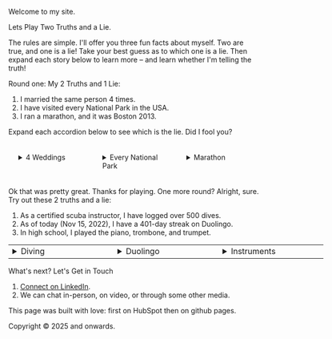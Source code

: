 <style type="text/css">
    .flex-container {
        display: flex;
        flex-direction: row;
    }
    .mp10 {
        margin: 10px;
        padding: 10px;
    }
    .basis33 {
        flex-basis: 33%;
    }
</style>

Welcome to my site.

Lets Play Two Truths and a Lie.

The rules are simple. I'll offer you three fun facts about myself. Two are true, and one is a lie! Take your best guess as to which one is a lie. Then expand each story below to learn more – and learn whether I'm telling the truth!

Round one: My 2 Truths and 1 Lie:
1. I married the same person 4 times.
1. I have visited every National Park in the USA.
1. I ran a marathon, and it was Boston 2013.

Expand each accordion below to see which is the lie. Did I fool you?

<div class="flex-container">
    <details class="basis33 mp10"><summary>4 Weddings</summary>
        <p><strong>True.</strong></p>
        <p>My wife Julia and I had four separate wedding ceremonies (or at least 4 different receptions/parties), to include friends and family in different parts of the world:
        <ol>
            <li>Toronto, Ontario, Canada – a hybrid event in July 2014! We hosted a civil ceremony including local guests in-person, with several others joining on Skype.</li>
            <li>Qingdao, Shandong, China – with Julia's maternal grandparents, relatives, and friends. A seafood banquet.</li>
            <li>Shanghai, China – with Julia's paternal grandparents, relatives, and friends. A wonderful urban adventure.</li>
            <li>Wilmington, Delaware, USA – the big party with most of our North American friends. Now we have 4 anniversaries to celebrate!</li>
        </ol>
        <!-- Pictured: Julia and Sam (red dress and red tie towards the right) dance at the North York Civic Center during a casual swing dance event on the same day as our civil ceremony. -->
        </p>
    </details>
    <details class="basis33 mp10"><summary>Every National Park</summary>
        <p><strong>False.</strong></p>
        <p>At least as of writing this in 2022, and reviewing it in 2025, I have not been to every national park in the USA. But I have visited several national parks! My wife and I love getting out to explore nature, seeing new places, and collecting stamps. We are often up for a new hiking adventure. We decorate our home with maps collected from our travels – nice reminders of our favorite places.
        <!-- Pictured: we are posing at Moraine Lake in Banff. That's a Canadian National Park! That may have been a hint. 😉  -->
        We have visited quite a few national parks in the States as well – with Death Valley, Lassen, Acadia, and Canyonlands all standing out in their own ways.
        </p>
    </details>
    <details class="basis33 mp10"><summary>Marathon</summary>
        <p><strong>True.</strong></p>
        <p>That was a memorable day: wonderful and terrible at once. I wrote about it, and you can
        <a href="https://blog.sqsinger.com/2013/04/17/boston-marathon-2013/">read my story here</a>.</p>
    </details>
</div>


<!-- Moraine Lake Banff – Sam and Julia pose on the rockpile trail before mountains and the blue Moraine Lake National Parks -->
<!-- I have visited every National Park in the USA. Have you really? -->
<!-- BAA Half Afterwards Boston Marathon 2013 I ran a marathon, and it was Boston 2013. You did? -->
<!-- Pictured: Sam and several friends after completing the BAA Half Marathon, a few months before the 2013 full marathon. -->

Ok that was pretty great. Thanks for playing. One more round? Alright, sure. Try out these 2 truths and a lie:
1. As a certified scuba instructor, I have logged over 500 dives. 
1. As of today (Nov 15, 2022), I have a 401-day streak on Duolingo.
1. In high school, I played the piano, trombone, and trumpet.

<div style="width:100%">
    <table width="100%" style="width:100%; min-width: 80vw;">
        <tr>
            <td width="33%" style="min-width: 20vw;">
                <details><summary>Diving</summary>
                    <p><strong>False.</strong></p>
                    <p>Not even close. I have never gone scuba diving. However, I used to do a different kind of diving – the kind from a one-meter springboard. And I was pretty ok. Top 10 in the state of Delaware. It's a small state.
                    <!-- Here I am upside-down mid reverse. -->
                    </p>
                </details>
            </td>
            <td width="33%" style="min-width: 20vw;">
                <details><summary>Duolingo</summary>
                    <p><strong>True.</strong></p>
                    <p>I am studying Mandarin Chinese and have been at it consistently for 401 days as of writing this on Nov 15, 2022. I've also used Duolingo to improve my Spanish, French, Latin, and Italian. But I've spent the most time learning Mandarin, to better connect with my wife's family. Duolingo learning Mandarin</p>
                </details>
            </td>
            <td width="33%" style="min-width: 20vw;">
                <details><summary>Instruments</summary>
                    <p><strong>True.</strong></p>
                    <p>I first learned piano, then trombone, then trumpet. I can play all three, but not skillfully anymore. As of high school, I was actively playing all three on a regular basis. Nowadays, I play some improvisational piano and compose music, just for fun.
                    <!-- Here I am (left) playing trombone in college, at a graduation event. -->
                    </p>
                </details>
            </td>
        </tr>
    </table>
</div>

<!-- A few photos Just a few adventures and fun moments. Minimal context per photo. Feel free to ask me about any/all of these pictures. Click on any photo to see it full-size, and scroll down for captions. If you are logged into HubSpot, then the button to close the lightbox may be obscured by the sprocket button. I'll see if there is an easy fix for that. :) leaves in Wisconsin Julia hanging out in a submerged bench Iceland at Godafoss ballroom dance instructions Goobers Diner with Parents Hello Boston Kitten Mom adopted Stella is the best dog -->

What's next? Let's Get in Touch

1. [Connect on LinkedIn](https://www.linkedin.com/in/sqsinger/).
1. We can chat in-person, on video, or through some other media.

This page was built with love: first on HubSpot then on github pages.

Copyright © 2025 and onwards.
